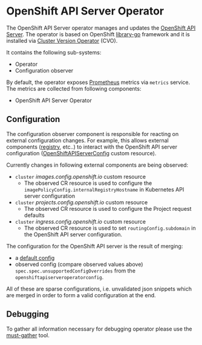 # OpenShift API Server Operator


The OpenShift API Server operator manages and updates the [OpenShift API Server](https://github.com/openshift/origin). The operator is based on OpenShift [library-go](https://github.com/openshift/library-go) framework
 and it
 is installed via [Cluster Version Operator](https://github.com/openshift/cluster-version-operator) (CVO).

It contains the following sub-systems:

* Operator
* Configuration observer

By default, the operator exposes [Prometheus](https://prometheus.io) metrics via `metrics` service.
The metrics are collected from following components:

* OpenShift API Server Operator

## Configuration

The configuration observer component is responsible for reacting on external configuration changes.
For example, this allows external components ([registry](https://github.com/openshift/cluster-image-registry-operator), etc..)
to interact with the OpenShift API server configuration ([OpenShiftAPIServerConfig](https://github.com/openshift/api/blob/master/openshiftcontrolplane/v1/types.go#L13) custom resource).

Currently changes in following external components are being observed:

* `cluster` *images.config.openshift.io* custom resource
  - The observed CR resource is used to configure the `imagePolicyConfig.internalRegistryHostname` in Kubernetes API server configuration
* `cluster` *projects.config.openshift.io* custom resource
  - The observed CR resource is used to configure the Project request defaults
* `cluster` *ingress.config.openshift.io* custom resource
  - The observed CR resource is used to set `routingConfig.subdomain` in the OpenShift API server configuration.
   

The configuration for the OpenShift API server is the result of merging:

* a [default config](https://github.com/openshift/cluster-openshift-apiserver-operator/blob/master/bindata/v3.11.0/openshift-apiserver/defaultconfig.yaml)
* observed config (compare observed values above) `spec.spec.unsupportedConfigOverrides` from the `openshiftapiserveroperatorconfig`.

All of these are sparse configurations, i.e. unvalidated json snippets which are merged in order to form a valid configuration at the end.

## Debugging

To gather all information necessary for debugging operator please use the [must-gather](https://github.com/openshift/must-gather) tool.
